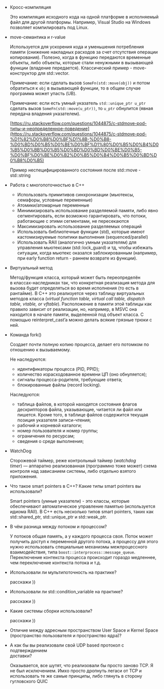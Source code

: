 - Кросс-компиляция
    
    Это компиляция исходного кода на одной платформе в исполняемый файл для другой платформы. Например, Visual Studio на Windows позволяет компилировать под Linux.
    
- move-семантика и r-value
    
    Используется для ускорения кода и уменьшения потребления памяти (снижение накладных расходов за счет отсутствия операции копирования). Полезно, когда в функцию передаются временные объекты, либо объекты, которые стали ненужными в вызывающей функции (владение передается). Классический пример - move-конструктор для std::vector.
    
    Примечание: если сделать вызов `SomeFn(std::move(obj))` и потом обратиться к `obj` в вызывающей функции, то в общем случае программа может упасть (UB).
    
    Примечание: если есть умный указатель `std::unique_ptr u_ptr` сделать вызов `SomeFn(std::move(u_ptr))`, то `u_ptr` обнулится (явная передача владения указателем).
    
    [https://ru.stackoverflow.com/questions/1044875/c-stdmove-pod-типы-и-неопределенное-поведение](https://ru.stackoverflow.com/questions/1044875/c-stdmove-pod-%D1%82%D0%B8%D0%BF%D1%8B-%D0%B8-%D0%BD%D0%B5%D0%BE%D0%BF%D1%80%D0%B5%D0%B4%D0%B5%D0%BB%D0%B5%D0%BD%D0%BD%D0%BE%D0%B5-%D0%BF%D0%BE%D0%B2%D0%B5%D0%B4%D0%B5%D0%BD%D0%B8%D0%B5)
    
    Пример неспецифицированного состояния после std::move - std::string
    
- Работа с многопоточностью в C++
    
    - Использовать примитивов синхронизации (мьютексы, семафоры, условные переменные)
    - Атомики/атомарные переменные
    - Минимизировать использование разделяемой памяти, либо явно сегментировать, если возможно гарантировать, что потоки, работающие с этими сегментами, не пересекаются
    - Максимизировать использование разделяемых операций
    - Использовать библиотечные функции (std), которые имеют кастомизируемые политики выполнения (sequenced/parallel)
    - Использовать RAII (аналогично умным указателям) для управления мьютексами (std::lock_guard) и тд, чтобы избежать ситуации, когда мьютекс оказался заблокированным (например, при early function return - раннем возврате из функции).
    
      
    
- Виртуальный метод
    
    Метод/функция класса, который может быть переопределён в классах-наследниках так, что конкретная реализация метода для вызова будет определяться во время исполнения (то есть в рантайме). В C++ это реализуется через таблицу виртуальных методов класса (_virtual function table, virtual call table, dispatch table, vtable, or vftable_). Расположение в памяти этой таблицы как правило зависит от реализации, но, например, в MSVC она находится в начале памяти, выделенной под объект класса. С помощью reinterpret_cast’a можно делать всякие грязные трюки с ней.  
      
      
    
- Команда fork()
    
    Создает почти полную копию процесса, делает его потомком по отношению к вызываемому.
    
    Не наследуются:
    
    - идентификаторы процесса (PID, PPID);
    - количество израсходованное времени ЦП (оно обнуляется);
    - сигналы процесса-родителя, требующие ответа;
    - блокированные файлы (record locking).
    
    Наследуются:
    
    - таблица файлов, в которой находятся состояния флагов дескрипторов файла, указывающие, читается ли файл или пишется. Кроме того, в таблице файлов содержится текущая позиция указателя записи-чтения;
    - рабочий и корневой каталоги;
    - номер пользователя и номер группы;
    - ограничения по ресурсам;
    - сведения о среде выполнения;
- WatchDog
    
    Сторожевой таймер, реже контрольный таймер (_watchdog timer_) — аппаратно реализованная (программно тоже может) схема контроля над зависанием системы, либо отдельно взятого приложения.
    
- Что такое smart pointers в C++? Какие типы smart pointers вы использовали?
    
    Smart pointers (умные указатели) - это классы, которые обеспечивают автоматическое управление памятью (используется идиома RAII). В C++ есть несколько типов smart pointers, таких как std::shared_ptr, std::unique_ptr и std::weak_ptr.
    
- В чём разница между потоком и процессом?
    
    У потоков общая память, а у каждого процесса своя. Поток может получить доступ к переменной другого потока, а процессу для этого нужно использовать специальные механизмы межпроцессного взаимодействия, типа `boost::interprocess::message_queue`. Переключение контекста процесса происходит гораздо медленнее, чем переключение контекста потока и т.д.
    
- Использовали ли мультипоточность на практике?
    
    расскажи ))
    
- Использовали ли std::condition_variable на практике?
    
    расскажи ))
    
- Какие системы сборки использовали?
    
    расскажи ))
    
- Отличие между адресным пространством User Space и Kernel Space  
    (пространство пользователя и пространство ядра)?  
    
- А как бы вы реализовали свой UDP based протокол с подтверждением  
    доставки?  
    
    Оказывается, все шутят, что реализовали бы просто заново TCP. Я не был исключением. Имхо просто дропнуть легаси от TCP и использовать те же самые принципы, либо глянуть в сторону гугловского QUIC